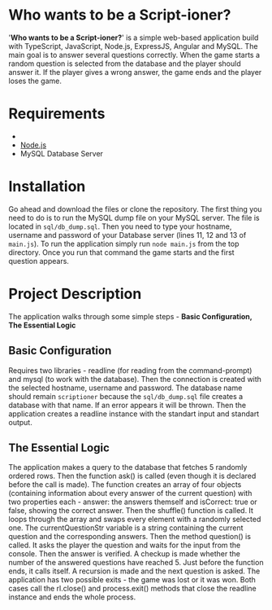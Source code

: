 # Who wants to be a Script-ioner?
'__Who wants to be a Script-ioner?__' is a simple web-based application build with TypeScript, JavaScript, Node.js, ExpressJS, Angular and MySQL. The main goal is to answer several questions correctly. When the game starts a random question is selected from the database and the player should answer it. If the player gives a wrong answer, the game ends and the player loses the game.

# Requirements
* 
* [Node.js](https://nodejs.org/en/)
* MySQL Database Server

# Installation
Go ahead and download the files or clone the repository. The first thing you need to do is to run the MySQL dump file on your MySQL server. The file is located in `sql/db_dump.sql`. Then you need to type your hostname, username and password of your Database server (lines 11, 12 and 13 of `main.js`). To run the application simply run `node main.js` from the top directory. Once you run that command the game starts and the first question appears.

# Project Description
The application walks through some simple steps - __Basic Configuration, The Essential Logic__
## Basic Configuration
Requires two libraries - readline (for reading from the command-prompt) and mysql (to work with the database). Then the connection is created with the selected hostname, username and password. The database name should remain `scriptioner` because the `sql/db_dump.sql` file creates a database with that name. If an error appears it will be thrown. Then the application creates a readline instance with the standart input and standart output.

## The Essential Logic
The application makes a query to the database that fetches 5 randomly ordered rows. Then the function ask() is called (even though it is declared before the call is made). The function creates an array of four objects (containing information about every answer of the current question) with two properties each - answer: the answers themself and isCorrect: true or false, showing the correct answer. Then the shuffle() function is called. It loops through the array and swaps every element with a randomly selected one. The currentQuestionStr variable is a string containing the current question and the corresponding answers. Then the method question() is called. It asks the player the question and waits for the input from the console. Then the answer is verified. A checkup is made whether the number of the answered questions have reached 5. Just before the function ends, it calls itself. A recursion is made and the next question is asked. The application has two possible exits - the game was lost or it was won. Both cases call the rl.close() and process.exit() methods that close the readline instance and ends the whole process.